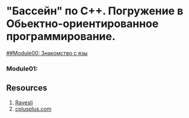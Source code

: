 # "Бассейн" по С++. Погружение в Обьектно-ориентированное программирование.

[##Module00: Знакомство с язы](https://github.com/odgigodji/CPP/tree/master/CPP00)

### Module01:

## Resources
1. [Ravesli](https://ravesli.com/uroki-cpp/)
2. [cplusplus.com](https://www.cplusplus.com/)
